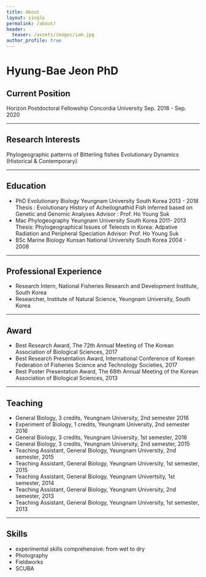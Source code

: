 ```yaml
---
title: About
layout: single
permalink: /about/
header:
  teaser: /assets/images/iam.jpg
author_profile: true
---
```


# Hyung-Bae Jeon PhD
## Current Position
Horizon Postdoctoral Fellowship Concordia University Sep. 2018 - Sep. 2020
- - - -
## Research Interests
Phylogeographic patterns of Bitterling fishes
Evolutionary Dynamics (Historical & Contemporary)
- - - -
## Education
* PhD Evolutionary Biology Yeungnam University South Korea 2013 - 2018
Thesis : Evolutionary History of Acheilognathid Fish Inferred based on Genetic and Genomic Analyses
Advisor : Prof. Ho Young Suk
* Mac Phylogeography Yeungnam University South Korea 2011- 2013
Thesis: Phylogeographical Issues of Teleosts in Korea: Adpative Radiation and Peripheral Speciation
Advisor: Prof. Ho Young Suk
* BSc Marine Biology Kunsan National University South Korea 2004 - 2008
- - - -
## Professional Experience
* Research Intern, National Fisheries Research and Development Institute, South Korea
* Researcher, Institute of Natural Science, Yeungnam University, South Korea
- - - -
## Award
* Best Research Award, The 72th Annual Meeting of The Korean Association of Biological Sciences, 2017
* Best Research Presentation Award, International Conference of Korean Federation of Fisheries Science and Technology Societies, 2017
* Best Poster Presentation Award, The 68th Annual Meeting of the Korean Association of Biological Sciences, 2013
- - - -
## Teaching
* General Biology, 3 credits, Yeungnam University, 2nd semester 2016
* Experiment of Biology, 1 credits, Yeungnam University, 2nd semester 2016
* General Biology, 3 credits, Yeungnam University, 1st semester, 2016
* General Biology, 3 credits, Yeungnam University, 2nd semester, 2015
* Teaching Assistant, General Biology, Yeungnam University, 2nd semester, 2015
* Teaching Assistant, General Biology, Yeungnam University, 1st semester, 2015
* Teaching Assistant, General Biology, Yeungnam Univertsity, 1st semester, 2014
* Teaching Assistant, General Biology, Yeungnam University, 2nd semester, 2013
* Teaching Assistant, General Biology, Yeungnam University, 1st semester, 2013
- - - -
## Skills
* experimental skills
comprehensive: from wet to dry
* Photography
* Fieldworks
* SCUBA